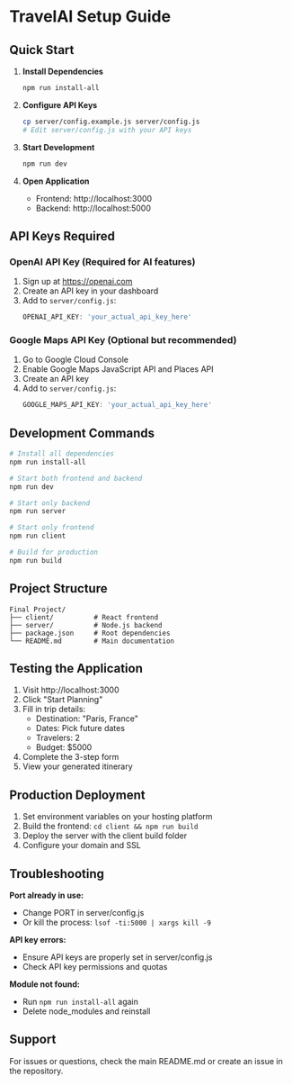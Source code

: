 # TravelAI Setup Guide

## Quick Start

1. **Install Dependencies**
   ```bash
   npm run install-all
   ```

2. **Configure API Keys**
   ```bash
   cp server/config.example.js server/config.js
   # Edit server/config.js with your API keys
   ```

3. **Start Development**
   ```bash
   npm run dev
   ```

4. **Open Application**
   - Frontend: http://localhost:3000
   - Backend: http://localhost:5000

## API Keys Required

### OpenAI API Key (Required for AI features)
1. Sign up at https://openai.com
2. Create an API key in your dashboard
3. Add to `server/config.js`:
   ```javascript
   OPENAI_API_KEY: 'your_actual_api_key_here'
   ```

### Google Maps API Key (Optional but recommended)
1. Go to Google Cloud Console
2. Enable Google Maps JavaScript API and Places API
3. Create an API key
4. Add to `server/config.js`:
   ```javascript
   GOOGLE_MAPS_API_KEY: 'your_actual_api_key_here'
   ```

## Development Commands

```bash
# Install all dependencies
npm run install-all

# Start both frontend and backend
npm run dev

# Start only backend
npm run server

# Start only frontend  
npm run client

# Build for production
npm run build
```

## Project Structure

```
Final Project/
├── client/          # React frontend
├── server/          # Node.js backend
├── package.json     # Root dependencies
└── README.md        # Main documentation
```

## Testing the Application

1. Visit http://localhost:3000
2. Click "Start Planning"
3. Fill in trip details:
   - Destination: "Paris, France"
   - Dates: Pick future dates
   - Travelers: 2
   - Budget: $5000
4. Complete the 3-step form
5. View your generated itinerary

## Production Deployment

1. Set environment variables on your hosting platform
2. Build the frontend: `cd client && npm run build`
3. Deploy the server with the client build folder
4. Configure your domain and SSL

## Troubleshooting

**Port already in use:**
- Change PORT in server/config.js
- Or kill the process: `lsof -ti:5000 | xargs kill -9`

**API key errors:**
- Ensure API keys are properly set in server/config.js
- Check API key permissions and quotas

**Module not found:**
- Run `npm run install-all` again
- Delete node_modules and reinstall

## Support

For issues or questions, check the main README.md or create an issue in the repository.
